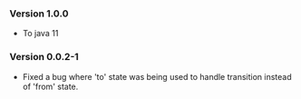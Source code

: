 ### Version 1.0.0

- To java 11

### Version 0.0.2-1

- Fixed a bug where 'to' state was being used to handle transition instead of 'from' state.